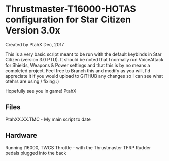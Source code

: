 # Thrustmaster-T16000-HOTAS configuration for Star Citizen Version 3.0x
Created by PtahX Dec, 2017


This is a very basic script meant to be run with the default keybinds in Star Citizen (version 3.0 PTU). It should be noted that I normally run VoiceAttack for Shields, Weapons & Power settings and that this is by no means a completed project. Feel free to Branch this and modify as you will, I'd appreciate it if you would upload to GITHUB any changes so I can see what otehrs are using / fixing :)

Hopefully see you in game!
PtahX


Files
-----------------------------
PtahXX.XX.TMC - My main script to date


Hardware
-----------------------------
Running t16000, 
TWCS Throttle - with the Thrustmaster TFRP Rudder pedals plugged into the back 

